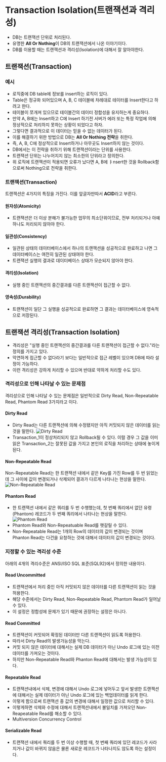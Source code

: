 # Transaction Isolation(트랜잭션과 격리성)
- DB는 트랜잭션 단위로 처리된다.
- 유명한 **All Or Nothing**이 DB의 트랜잭션에서 나온 이야기이다.
- DB를 이용할 때는 트랜잭션과 격리성(Isolation)에 대해서 잘 알아야한다.
## 트랜잭션(Transaction)
### 예시
- 로직중에 DB table에 정보를 insert하는 로직이 있다.
- Table은 정규화 되어있으며 A, B, C 테이블에 차례대로 테이터를 Insert한다고 하려고 한다.
- 테이블이 쪼개져 있으므로 테이블간의 데이터 정합성을 유지하는게 중요하다.
- 만약 A, B에는 Insert하고 C에 Insert 하기전 서버가 에러 또는 특정 작업에 의해 정상적으로 처리하지 못하는 상황이 되었다고 하자.
- 그렇다면 결과적으로 이 데이터는 믿을 수 없는 데이터가 된다.
- 이를 해결하기 위한 방법으로 DB는 **All Or Nothing 전략**을 취한다.
- 즉, A, B, C에 정상적으로 Insert하거나 아무곳도 Insert하지 않는 것이다.
- DB에서는 이 전략을 취하기 위해 트랜잭션이라는 단위를 사용한다.
- 트랜잭션 단위는 나누어지지 않는 최소한의 단위라고 정의한다.
- 위 로직에 트랜잭션이 적용되면 오류가 났다면 A, B에 ㅑnsert한 것을 Rollback함으로써 Nothing으로 전략을 취한다.
### 트랜잭션(Transaction)
트랜잭션은 4가지의 특징을 가진다. 이를 앞글자만따서 **ACID**라고 부른다.
#### 원자성(Atomicity)
- 트랜잭션은 더 이상 분해가 불가능한 업무의 최소단위이므로, 전부 처리되거나 아예 하나도 처리되지 않아야 한다.
#### 일관성(Consistency)
- 일관된 상태의 데이터베이스에서 하나의 트랜잭션을 성공적으로 완료하고 나면 그 데이터베이스는 여전히 일관된 상태여야 한다.
- 트랜잭션 실행의 결과로 데이터베이스 상태가 모순되지 않아야 한다.
#### 격리성(Isolation)
- 실행 중인 트랜잭션의 중간결과를 다른 트랜잭션이 접근할 수 없다.
#### 영속성(Durability)
- 트랜잭션이 일단 그 실행을 성공적으로 완료하면 그 결과는 데이터베이스에 영속적으로 저장된다.
## 트랜잭션 격리성(Transaction Isolation)
- 격리성은 "실행 중인 트랜잭션의 중간결과를 다른 트랜잭션이 접근할 수 없다."라는 정의를 가지고 있다.
- 막연하게 접근할 수 없다라기 보다는 일반적으로 접근 레벨이 있으며 DB에 따라 설정이 가능하다.
- 이런 격리성은 강하게 처리할 수 있으며 반대로 약하게 처리할 수도 있다.
### 격리성으로 인해 나타날 수 있는 문제점
격리성으로 인해 나타날 수 있는 문제점은 일반적으로 Dirty Read, Non-Repeatable Read, Phantom Read 3가지라고 이다.
#### Dirty Read
- Dirty Read는 다른 트랜잭션에 의해 수정됐지만 아직 커밋되지 않은 데이터를 읽는 것을 말한다.
![Dirty Read](https://github.com/user-attachments/assets/5e84e6e0-1d15-45dc-88a9-dede1750f577)
- Transaction_1이 정상처리되지 않고 Rollback될 수 있다. 이럴 경우 그 값을 이미 읽은 Transaction_2는 잘못된 값을 가지고 본인의 로직을 처리하는 상태에 놓이게 된다.
#### Non-Repeatable Read
Non-Repeatable Read는 한 트랜잭션 내에서 같은 Key를 가진 Row를 두 번 읽었는데 그 사이에 값이 변경되거나 삭제되어 결과가 다르게 나타나는 현상을 말한다.
![Non-Repeatable Read](https://github.com/user-attachments/assets/74856727-605e-4678-9036-cc5b0180dcc3)
#### Phantom Read
- 한 트랜잭션 내에서 같은 쿼리를 두 번 수행했는데, 첫 번째 쿼리에서 없던 유령(Phantom) 레코드가 두 번째 쿼리에서 나타나는 현상을 말한다.
![Phantom Read](https://github.com/user-attachments/assets/c07917d5-0953-4fc6-998c-8e4318d9717d)
- Phantom Read와 Non-Repeatuable Read를 햇갈릴 수 있다.
- Non-Repeatable Read는 1개의 Row의 데이터의 값이 변경되는 것이며 Phanton Read는 다건을 요청하는 것에 대해서 데이터의 값이 변경되는 것이다.
### 지정할 수 있는 격리성 수준
아래의 4개의 격리수준은 ANSI/ISO SQL 표준(SQL92)에서 정의한 내용이다.
#### Read Uncommitted
- 트랜잭션에서 처리 중인 아직 커밋되지 않은 데이터를 다른 트랜잭션이 읽는 것을 허용한다.
- 해당 수준에서는 Dirty Read, Non-Repeatable Read, Phantom Read가 일어날 수 있다.
- 이 설정은 정합성에 문제가 있기 때문에 권장하는 설정은 아니다.
#### Read Committed
- 트랜잭션이 커밋되어 확정된 데이터만 다른 트랜잭션이 읽도록 허용한다.
- 따라서 Dirty Read의 발생가능성을 막는다.
- 커밋 되지 않은 데이터에 대해서는 실제 DB 데이터가 아닌 Undo 로그에 있는 이전 데이터를 가져오는 것이다.
- 하지만 Non-Repeatable Read와 Phanton Read에 대해서는 발생 가능성이 있다.
#### Repeatable Read
- 트랜잭션내에서 삭제, 변경에 대해서 Undo 로그에 넣어두고 앞서 발생한 트랜잭션에 대해서는 실제 데이터가 아닌 Undo 로그에 있는 백업데이터를 읽게 한다.
- 이렇게 함으로써 트랜잭션 중 값의 변경에 대해서 일정한 값으로 처리할 수 있다.
- 이렇게하면 삭제와 수정에 대해서 트랜잭션내에서 불일치를 가져오던 Non-Reapeatable Read를 해소할 수 있다.
- Multiversion Concurrency Control
#### Serializable Read
- 트랜잭션 내에서 쿼리를 두 번 이상 수행할 때, 첫 번째 쿼리에 있던 레코드가 사라지거나 값이 바뀌지 않음은 물론 새로운 레코드가 나타나지도 않도록 하는 설정이다.
